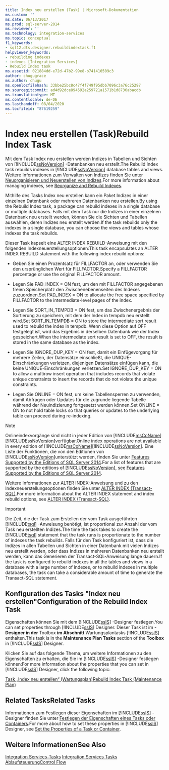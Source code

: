 ```yaml
---
title: Index neu erstellen (Task) | Microsoft-Dokumentation
ms.custom: ''
ms.date: 06/13/2017
ms.prod: sql-server-2014
ms.reviewer: ''
ms.technology: integration-services
ms.topic: conceptual
f1_keywords:
- sql12.dts.designer.rebuildindextask.f1
helpviewer_keywords:
- rebuilding indexes
- indexes [Integration Services]
- Rebuild Index task
ms.assetid: 021884dd-e72d-47b2-99e8-b741410509c3
author: chugugrace
ms.author: chugu
ms.openlocfilehash: 33bbe25bc8c47f4f749f95dbb7096c3a76c25297
ms.sourcegitcommit: ad4d92dce894592a259721a1571b1d8736abacdb
ms.translationtype: MT
ms.contentlocale: de-DE
ms.lasthandoff: 08/04/2020
ms.locfileid: "87619259"
---
```

# <a name="rebuild-index-task"></a><span data-ttu-id="939ca-102">Index neu erstellen (Task)</span><span class="sxs-lookup"><span data-stu-id="939ca-102">Rebuild Index Task</span></span>
  <span data-ttu-id="939ca-103">Mit dem Task Index neu erstellen werden Indizes in Tabellen und Sichten von [!INCLUDE[ssNoVersion](../../includes/ssnoversion-md.md)] -Datenbanken neu erstellt.</span><span class="sxs-lookup"><span data-stu-id="939ca-103">The Rebuild Index task rebuilds indexes in [!INCLUDE[ssNoVersion](../../includes/ssnoversion-md.md)] database tables and views.</span></span> <span data-ttu-id="939ca-104">Weitere Informationen zum Verwalten von Indizes finden Sie unter [Neuorganisieren und Neuerstellen von Indizes](../../relational-databases/indexes/reorganize-and-rebuild-indexes.md).</span><span class="sxs-lookup"><span data-stu-id="939ca-104">For more information about managing indexes, see [Reorganize and Rebuild Indexes](../../relational-databases/indexes/reorganize-and-rebuild-indexes.md).</span></span>  
  
 <span data-ttu-id="939ca-105">Mithilfe des Tasks Index neu erstellen kann ein Paket Indizes in einer einzelnen Datenbank oder mehreren Datenbanken neu erstellen.</span><span class="sxs-lookup"><span data-stu-id="939ca-105">By using the Rebuild Index task, a package can rebuild indexes in a single database or multiple databases.</span></span> <span data-ttu-id="939ca-106">Falls mit dem Task nur die Indizes in einer einzelnen Datenbank neu erstellt werden, können Sie die Sichten und Tabellen auswählen, deren Indizes neu erstellt werden.</span><span class="sxs-lookup"><span data-stu-id="939ca-106">If the task rebuilds only the indexes in a single database, you can choose the views and tables whose indexes the task rebuilds.</span></span>  
  
 <span data-ttu-id="939ca-107">Dieser Task kapselt eine ALTER INDEX REBUILD-Anweisung mit den folgenden Indexneuerstellungsoptionen:</span><span class="sxs-lookup"><span data-stu-id="939ca-107">This task encapsulates an ALTER INDEX REBUILD statement with the following index rebuild options:</span></span>  
  
-   <span data-ttu-id="939ca-108">Geben Sie einen Prozentsatz für FILLFACTOR an, oder verwenden Sie den ursprünglichen Wert für FILLFACTOR.</span><span class="sxs-lookup"><span data-stu-id="939ca-108">Specify a FILLFACTOR percentage or use the original FILLFACTOR amount.</span></span>  
  
-   <span data-ttu-id="939ca-109">Legen Sie PAD_INDEX = ON fest, um den mit FILLFACTOR angegebenen freien Speicherplatz den Zwischenebenenseiten des Indexes zuzuordnen.</span><span class="sxs-lookup"><span data-stu-id="939ca-109">Set PAD_INDEX = ON to allocate the free space specified by FILLFACTOR to the intermediate-level pages of the index.</span></span>  
  
-   <span data-ttu-id="939ca-110">Legen Sie SORT_IN_TEMPDB = ON fest, um das Zwischenergebnis der Sortierung zu speichern, mit dem der Index in tempdb neu erstellt wird.</span><span class="sxs-lookup"><span data-stu-id="939ca-110">Set SORT_IN_TEMPDB = ON to store the intermediate sort result used to rebuild the index in tempdb.</span></span> <span data-ttu-id="939ca-111">Wenn diese Option auf OFF festgelegt ist, wird das Ergebnis in derselben Datenbank wie der Index gespeichert.</span><span class="sxs-lookup"><span data-stu-id="939ca-111">When the intermediate sort result is set to OFF, the result is stored in the same database as the index.</span></span>  
  
-   <span data-ttu-id="939ca-112">Legen Sie IGNORE_DUP_KEY = ON fest, damit ein Einfügevorgang für mehrere Zeilen, der Datensätze einschließt, die UNIQUE-Einschränkungen verletzen, diejenigen Datensätze einfügen kann, die keine UNIQUE-Einschränkungen verletzen.</span><span class="sxs-lookup"><span data-stu-id="939ca-112">Set IGNORE_DUP_KEY = ON to allow a multirow insert operation that includes records that violate unique constraints to insert the records that do not violate the unique constraints.</span></span>  
  
-   <span data-ttu-id="939ca-113">Legen Sie ONLINE = ON fest, um keine Tabellensperren zu verwenden, damit Abfragen oder Updates für die zugrunde liegende Tabelle während der Neuindizierung fortgesetzt werden können.</span><span class="sxs-lookup"><span data-stu-id="939ca-113">Set ONLINE = ON to not hold table locks so that queries or updates to the underlying table can proceed during re-indexing.</span></span>  
  
> [!NOTE]  
>  <span data-ttu-id="939ca-114">Onlineindexvorgänge sind nicht in jeder Edition von [!INCLUDE[msCoName](../../includes/msconame-md.md)][!INCLUDE[ssNoVersion](../../includes/ssnoversion-md.md)]verfügbar.</span><span class="sxs-lookup"><span data-stu-id="939ca-114">Online index operations are not available in every edition of [!INCLUDE[msCoName](../../includes/msconame-md.md)][!INCLUDE[ssNoVersion](../../includes/ssnoversion-md.md)].</span></span> <span data-ttu-id="939ca-115">Eine Liste der Funktionen, die von den Editionen von [!INCLUDE[ssNoVersion](../../includes/ssnoversion-md.md)]unterstützt werden, finden Sie unter [Features Supported by the Editions of SQL Server 2014](../../getting-started/features-supported-by-the-editions-of-sql-server-2014.md).</span><span class="sxs-lookup"><span data-stu-id="939ca-115">For a list of features that are supported by the editions of [!INCLUDE[ssNoVersion](../../includes/ssnoversion-md.md)], see [Features Supported by the Editions of SQL Server 2014](../../getting-started/features-supported-by-the-editions-of-sql-server-2014.md).</span></span>  
  
 <span data-ttu-id="939ca-116">Weitere Informationen zur ALTER INDEX-Anweisung und zu den Indexneuerstellungsoptionen finden Sie unter [ALTER INDEX &#40;Transact-SQL&#41;](/sql/t-sql/statements/alter-index-transact-sql).</span><span class="sxs-lookup"><span data-stu-id="939ca-116">For more information about the ALTER INDEX statement and index rebuild options, see [ALTER INDEX &#40;Transact-SQL&#41;](/sql/t-sql/statements/alter-index-transact-sql).</span></span>  
  
> [!IMPORTANT]  
>  <span data-ttu-id="939ca-117">Die Zeit, die der Task zum Erstellen der vom Task ausgeführten [!INCLUDE[tsql](../../includes/tsql-md.md)] -Anweisung benötigt, ist proportional zur Anzahl der vom Task neu erstellten Indizes.</span><span class="sxs-lookup"><span data-stu-id="939ca-117">The time the task takes to create the [!INCLUDE[tsql](../../includes/tsql-md.md)] statement that the task runs is proportionate to the number of indexes the task rebuilds.</span></span> <span data-ttu-id="939ca-118">Falls für den Task konfiguriert ist, dass die Indizes in allen Tabellen und Sichten in einer Datenbank mit vielen Indizes neu erstellt werden, oder dass Indizes in mehreren Datenbanken neu erstellt werden, kann das Generieren der Transact-SQL-Anweisung lange dauern.</span><span class="sxs-lookup"><span data-stu-id="939ca-118">If the task is configured to rebuild indexes in all the tables and views in a database with a large number of indexes, or to rebuild indexes in multiple databases, the task can take a considerable amount of time to generate the Transact-SQL statement.</span></span>  
  
## <a name="configuration-of-the-rebuild-index-task"></a><span data-ttu-id="939ca-119">Konfiguration des Tasks "Index neu erstellen"</span><span class="sxs-lookup"><span data-stu-id="939ca-119">Configuration of the Rebuild Index Task</span></span>  
 <span data-ttu-id="939ca-120">Eigenschaften können Sie mit dem [!INCLUDE[ssIS](../../../includes/ssis-md.md)] -Designer festlegen.</span><span class="sxs-lookup"><span data-stu-id="939ca-120">You can set properties through [!INCLUDE[ssIS](../../../includes/ssis-md.md)] Designer.</span></span> <span data-ttu-id="939ca-121">Dieser Task ist im **-Designer in der** Toolbox **im Abschnitt** Wartungsplantasks [!INCLUDE[ssIS](../../../includes/ssis-md.md)] enthalten.</span><span class="sxs-lookup"><span data-stu-id="939ca-121">This task is in the **Maintenance Plan Tasks** section of the **Toolbox** in [!INCLUDE[ssIS](../../../includes/ssis-md.md)] Designer.</span></span>  
  
 <span data-ttu-id="939ca-122">Klicken Sie auf das folgende Thema, um weitere Informationen zu den Eigenschaften zu erhalten, die Sie im [!INCLUDE[ssIS](../../../includes/ssis-md.md)] -Designer festlegen können:</span><span class="sxs-lookup"><span data-stu-id="939ca-122">For more information about the properties that you can set in [!INCLUDE[ssIS](../../../includes/ssis-md.md)] Designer, click the following topic:</span></span>  
  
 [<span data-ttu-id="939ca-123">Task „Index neu erstellen“ &#40;Wartungsplan&#41;</span><span class="sxs-lookup"><span data-stu-id="939ca-123">Rebuild Index Task &#40;Maintenance Plan&#41;</span></span>](../../relational-databases/maintenance-plans/rebuild-index-task-maintenance-plan.md)  
  
## <a name="related-tasks"></a><span data-ttu-id="939ca-124">Related Tasks</span><span class="sxs-lookup"><span data-stu-id="939ca-124">Related Tasks</span></span>  
 <span data-ttu-id="939ca-125">Informationen zum Festlegen dieser Eigenschaften im [!INCLUDE[ssIS](../../../includes/ssis-md.md)] -Designer finden Sie unter [Festlegen der Eigenschaften eines Tasks oder Containers](../set-the-properties-of-a-task-or-container.md).</span><span class="sxs-lookup"><span data-stu-id="939ca-125">For more about how to set these properties in [!INCLUDE[ssIS](../../../includes/ssis-md.md)] Designer, see [Set the Properties of a Task or Container](../set-the-properties-of-a-task-or-container.md).</span></span>  
  
## <a name="see-also"></a><span data-ttu-id="939ca-126">Weitere Informationen</span><span class="sxs-lookup"><span data-stu-id="939ca-126">See Also</span></span>  
 <span data-ttu-id="939ca-127">[Integration Services-Tasks](integration-services-tasks.md) </span><span class="sxs-lookup"><span data-stu-id="939ca-127">[Integration Services Tasks](integration-services-tasks.md) </span></span>  
 [<span data-ttu-id="939ca-128">Ablaufsteuerung</span><span class="sxs-lookup"><span data-stu-id="939ca-128">Control Flow</span></span>](control-flow.md)  
  
  
